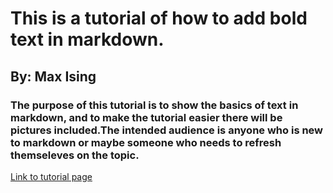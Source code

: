 # **This is a tutorial of how to add bold text in markdown.**
## By: Max Ising  
### The purpose of this tutorial is to show the basics of text in markdown, and to make the tutorial easier there will be pictures included.The intended audience is anyone who is new to markdown or maybe someone who needs to refresh themseleves on the topic.

[Link to tutorial page](Tutorial.md)
